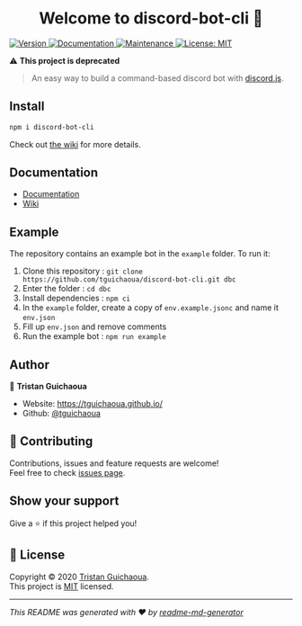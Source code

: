 <h1 align="center">Welcome to discord-bot-cli 👋</h1>
<p>
  <a href="https://www.npmjs.com/package/discord-bot-cli" target="_blank">
    <img alt="Version" src="https://img.shields.io/npm/v/discord-bot-cli.svg">
  </a>
  <a href="https://github.com/tguichaoua/discord-bot-cli/wiki" target="_blank">
    <img alt="Documentation" src="https://img.shields.io/badge/documentation-yes-brightgreen.svg" />
  </a>
  <a href="https://github.com/tguichaoua/discord-bot-cli/graphs/commit-activity" target="_blank">
    <img alt="Maintenance" src="https://img.shields.io/badge/Maintained%3F-no-red.svg" />
  </a>
  <a href="https://github.com/tguichaoua/discord-bot-cli/blob/master/LICENSE" target="_blank">
    <img alt="License: MIT" src="https://img.shields.io/github/license/tguichaoua/discord-bot-cli" />
  </a>
</p>

⚠️ **This project is deprecated**

> An easy way to build a command-based discord bot with [discord.js](https://www.npmjs.com/package/discord.js).

## Install

```sh
npm i discord-bot-cli
```

Check out [the wiki](https://github.com/tguichaoua/discord-bot-cli/wiki/Installation-and-Setup) for more details.

## Documentation

- [Documentation](https://tguichaoua.github.io/discord-bot-cli/v6/)
- [Wiki](https://github.com/tguichaoua/discord-bot-cli/wiki)

## Example

The repository contains an example bot in the `example` folder. To run it:
1. Clone this repository : `git clone https://github.com/tguichaoua/discord-bot-cli.git dbc`
2. Enter the folder : `cd dbc`
3. Install dependencies : `npm ci`
4. In the `example` folder, create a copy of `env.example.jsonc` and name it `env.json`
5. Fill up `env.json` and remove comments
6. Run the example bot : `npm run example`

## Author

👤 **Tristan Guichaoua**

-   Website: https://tguichaoua.github.io/
-   Github: [@tguichaoua](https://github.com/tguichaoua)

## 🤝 Contributing

Contributions, issues and feature requests are welcome!<br />Feel free to check [issues page](https://github.com/tguichaoua/discord-bot-cli/issues).

## Show your support

Give a ⭐️ if this project helped you!

## 📝 License

Copyright © 2020 [Tristan Guichaoua](https://github.com/tguichaoua).<br />
This project is [MIT](https://github.com/tguichaoua/discord-bot-cli/blob/master/LICENSE) licensed.

---

_This README was generated with ❤️ by [readme-md-generator](https://github.com/kefranabg/readme-md-generator)_
